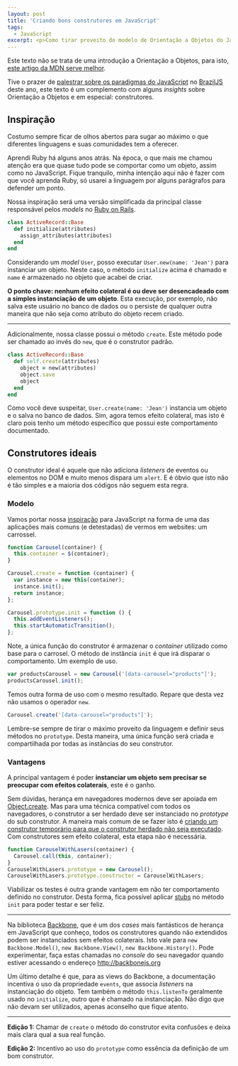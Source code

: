 ```yaml
---
layout: post
title: 'Criando bons construtores em JavaScript'
tags:
  - JavaScript
excerpt: <p>Como tirar proveito do modelo de Orientação a Objetos do JavaScript e criar construtores que não tenham efeitos colaterais e utilizem o <code>prototype</code>.</p>
---
```


Este texto não se trata de uma introdução a Orientação a Objetos, para isto, [este artigo da MDN serve melhor](https://developer.mozilla.org/pt-PT/docs/Javascript_orientado_a_objetos).

Tive o prazer de [palestrar sobre os paradigmas do JavaScript](https://speakerdeck.com/jcemer/o-fantastico-mundo-do-javascript) no [BrazilJS](http://braziljs.com.br) deste ano, este texto é um complemento com alguns *insights* sobre Orientação a Objetos e em especial: construtores.

## Inspiração

Costumo sempre ficar de olhos abertos para sugar ao máximo o que diferentes linguagens e suas comunidades tem a oferecer.

Aprendi Ruby há alguns anos atrás. Na época, o que mais me chamou atenção era que quase tudo pode se comportar como um objeto, assim como no JavaScript. Fique tranquilo, minha intenção aqui não é fazer com que você aprenda Ruby, só usarei a linguagem por alguns parágrafos para defender um ponto.

Nossa inspiração será uma versão simplificada da principal classe responsável pelos *models* no [Ruby on Rails](http://rubyonrails.org).

~~~ ruby
class ActiveRecord::Base
  def initialize(attributes)
    assign_attributes(attributes)
  end
end
~~~

Considerando um *model* `User`, posso executar `User.new(name: 'Jean')` para instanciar um objeto. Neste caso, o método `initialize` acima é chamado e `name` é armazenado no objeto que acabei de criar.

**O ponto chave: nenhum efeito colateral é ou deve ser desencadeado com a simples instanciação de um objeto**. Esta execução, por exemplo, não salva este usuário no banco de dados ou o persiste de qualquer outra maneira que não seja como atributo do objeto recem criado.

------------

Adicionalmente, nossa classe possui o método `create`. Este método pode ser chamado ao invés do `new`, que é o construtor padrão.

~~~ ruby
class ActiveRecord::Base
  def self.create(attributes)
    object = new(attributes)
    object.save
    object
  end
end
~~~

Como você deve suspeitar, `User.create(name: 'Jean')` instancia um objeto e o salva no banco de dados. Sim, agora temos efeito colateral, mas isto é claro pois tenho um método específico que possui este comportamento documentado.

## Construtores ideais

O construtor ideal é aquele que não adiciona *listeners* de eventos ou elementos no DOM e muito menos dispara um `alert`. E é óbvio que isto não é tão simples e a maioria dos códigos não seguem esta regra.

### Modelo

Vamos portar nossa [inspiração](#Inspiração) para JavaScript na forma de uma das aplicações mais comuns (e detestadas) de vermos em websites: um carrossel.

~~~ javascript
function Carousel(container) {
  this.container = $(container);
}

Carousel.create = function (container) {
  var instance = new this(container);
  instance.init();
  return instance;
};

Carousel.prototype.init = function () {
  this.addEventListeners();
  this.startAutomaticTransition();
};
~~~

Note, a única função do construtor é armazenar o *container* utilizado como base para o carrosel. O método de instância `init` é que irá disparar o comportamento. Um exemplo de uso.

~~~ javascript
var productsCarousel = new Carousel('[data-carousel="products"]');
productsCarousel.init();
~~~

Temos outra forma de uso com o mesmo resultado. Repare que desta vez não usamos o operador `new`.

~~~ javascript
Carousel.create('[data-carousel="products"]');
~~~

Lembre-se sempre de tirar o máximo proveito da linguagem e definir seus métodos no `prototype`. Desta maneira, uma única função será criada e compartilhada por todas as instâncias do seu construtor.

### Vantagens

A principal vantagem é poder **instanciar um objeto sem precisar se preocupar com efeitos colaterais**, este é o ganho.

Sem dúvidas, herança em navegadores modernos deve ser apoiada em [Object.create](https://developer.mozilla.org/en-US/docs/Web/JavaScript/Reference/Global_Objects/Object/create#Classical_inheritance_with_Object.create). Mas para uma técnica compatível com todos os navegadores, o construtor a ser herdado deve ser instanciado no *prototype* do sub construtor. A maneira mais comum de se fazer isto é [criando um construtor temporário para que o construtor herdado não seja executado](https://github.com/jashkenas/backbone/blob/f6fa0cb87e26bb3d1b7f47144fd720d1ab48e88f/backbone.js#L1552-L1556). Com construtores sem efeito colateral, esta etapa não é necessária.

~~~ javascript
function CarouselWithLasers(container) {
  Carousel.call(this, container);
}
CarouselWithLasers.prototype = new Carousel();
CarouselWithLasers.prototype.constructor = CarouselWithLasers;
~~~

Viabilizar os testes é outra grande vantagem em não ter comportamento definido no construtor. Desta forma, fica possível aplicar [stubs](http://sinonjs.org/docs/#stubs) no método `init` para poder testar e ser feliz.

-------------

Na biblioteca [Backbone](http://backbonejs.org), que é um dos *cases* mais fantásticos de herança em JavaScript que conheço, todos os construtores quando não extendidos podem ser instanciados sem efeitos colaterais. Isto vale para `new Backbone.Model()`, `new Backbone.View()`, `new Backbone.History()`. Pode experimentar, faça estas chamadas no *console* do seu navegador quando estiver acessando o endereço http://backbonejs.org

Um último detalhe é que, para as views do Backbone, a documentação incentiva o uso da propriedade `events`, que associa *listeners* na instanciação do objeto. Tem também o método `this.listenTo` geralmente usado no `initialize`, outro que é chamado na instanciação. Não digo que não devam ser utilizados, apenas aconselho que fique atento.

-------------

**Edição 1:** Chamar de `create` o método do construtor evita confusões e deixa mais clara qual a sua real função.

**Edição 2:** Incentivo ao uso do `prototype` como essência da definição de um bom construtor.
